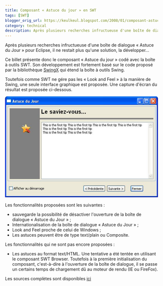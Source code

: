 ```yaml
---
title: Composant « Astuce du jour » en SWT
tags: [SWT]
blogger_orig_url: https://keulkeul.blogspot.com/2008/01/composant-astuce-du-jour-en-swt.html
category: technical
description: Après plusieurs recherches infructueuse d'une boîte de dialogue « Astuce du Jour » pour Eclipse, il ne restait plus qu'une solution, la développer...
---
```


Après plusieurs recherches infructueuse d'une boîte de dialogue « Astuce du Jour » pour Eclipse, il ne restait plus qu'une solution, la développer...

Ce billet présente donc le composant « Astuce du jour » codé avec la boîte à outils SWT. Son développement est fortement basé sur le code proposé par la bibliothèque [SwingX](http://swinglabs.org/) qui étend la boîte à outils Swing.

Toutefois comme SWT ne gére pas les « Look and Feel » à la manière de Swing, une seule interface graphique est proposée. Une capture d'écran du résultat est proposée ci-dessous.  

![/images/tipoftheday.jpg](/images/tipoftheday.jpg)

Les fonctionnalités proposées sont les suivantes :

* sauvegarde la possibilité de désactiver l'ouverture de la boîte de dialogue « Astuce du Jour » ;
* Internationalisation de la boîte de dialogue « Astuce du Jour » ;
* Look and Feel proche de celui de Windows ;
* Les astuces peuvent être de type text/plain ou Composite.

Les fonctionnalités qui ne sont pas encore proposées :

* Les astuces au format text/HTML. Une tentative a été tentée en utilisant le composant SWT Browser. Toutefois à la première initialisation du composant, c'est-à-dire à l'ouverture de la boîte de dialogue, il se passe un certains temps de chargement dû au moteur de rendu (IE ou FireFox).

Les sources complètes sont disponibles [ici](http://mbaron.ftp-developpez.com/divers/swttipoftheday.zip)